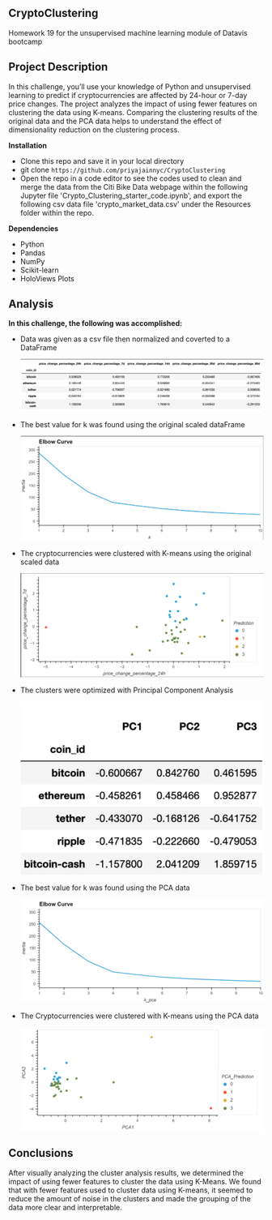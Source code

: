 ## CryptoClustering
Homework 19 for the unsupervised machine learning module of Datavis bootcamp

## Project Description
In this challenge, you’ll use your knowledge of Python and unsupervised learning to predict if cryptocurrencies are affected by 24-hour or 7-day price changes. The project analyzes the impact of using fewer features on clustering the data using K-means. Comparing the clustering results of the original data and the PCA data helps to understand the effect of dimensionality reduction on the clustering process.

**Installation**
- Clone this repo and save it in your local directory
- git clone `https://github.com/priyajainnyc/CryptoClustering`
- Open the repo in a code editor to see the codes used to clean and merge the data from the Citi Bike Data webpage within the following Jupyter file 'Crypto_Clustering_starter_code.ipynb', and export the following csv data file 'crypto_market_data.csv' under the Resources folder within the repo.

**Dependencies**
- Python
- Pandas
- NumPy
- Scikit-learn
- HoloViews Plots

## Analysis
**In this challenge, the following was accomplished:**
* Data was given as a csv file then normalized and coverted to a DataFrame
  
  ![scaled_data](https://github.com/priyajainnyc/CryptoClustering/blob/main/Resources/scaled_data.png)
  
* The best value for k was found using the original scaled dataFrame
  
  ![elbow_plot](https://github.com/priyajainnyc/CryptoClustering/blob/main/Resources/elbow_plot.png)
  
* The cryptocurrencies were clustered  with K-means using the original scaled data
  
  ![market_scaled_plot](https://github.com/priyajainnyc/CryptoClustering/blob/main/Resources/market_scaled_plot.png)
  
* The clusters were optimized with Principal Component Analysis
  
    ![pca_data](https://github.com/priyajainnyc/CryptoClustering/blob/main/Resources/pca_data.png)
  
* The best value for k was found using the PCA data
  
  ![elbow_pca_plot](https://github.com/priyajainnyc/CryptoClustering/blob/main/Resources/elbow_pca_plot.png)
  
* The Cryptocurrencies were clustered with K-means using the PCA data
  
  ![market_pca_plot](https://github.com/priyajainnyc/CryptoClustering/blob/main/Resources/market_pca_plot.png)
  
## Conclusions
After visually analyzing the cluster analysis results, we determined the impact of using fewer features to cluster the data using K-Means. We found that with fewer features used to cluster data using K-means, it seemed to reduce the amount of noise in the clusters and made the grouping of the data more clear and interpretable.
